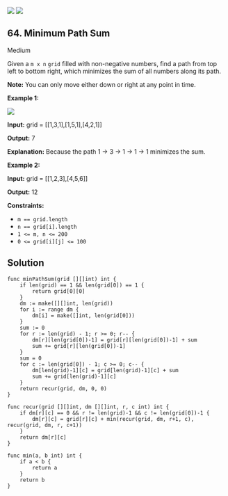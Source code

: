 [![](https://img.shields.io/github/stars/LeetCode-in-Go/LeetCode-in-Go?label=Stars&style=flat-square)](https://github.com/LeetCode-in-Go/LeetCode-in-Go)
[![](https://img.shields.io/github/forks/LeetCode-in-Go/LeetCode-in-Go?label=Fork%20me%20on%20GitHub%20&style=flat-square)](https://github.com/LeetCode-in-Go/LeetCode-in-Go/fork)

## 64\. Minimum Path Sum

Medium

Given a `m x n` `grid` filled with non-negative numbers, find a path from top left to bottom right, which minimizes the sum of all numbers along its path.

**Note:** You can only move either down or right at any point in time.

**Example 1:**

![](https://assets.leetcode.com/uploads/2020/11/05/minpath.jpg)

**Input:** grid = \[\[1,3,1],[1,5,1],[4,2,1]]

**Output:** 7

**Explanation:** Because the path 1 → 3 → 1 → 1 → 1 minimizes the sum.

**Example 2:**

**Input:** grid = \[\[1,2,3],[4,5,6]]

**Output:** 12

**Constraints:**

*   `m == grid.length`
*   `n == grid[i].length`
*   `1 <= m, n <= 200`
*   `0 <= grid[i][j] <= 100`

## Solution

```golang
func minPathSum(grid [][]int) int {
	if len(grid) == 1 && len(grid[0]) == 1 {
		return grid[0][0]
	}
	dm := make([][]int, len(grid))
	for i := range dm {
		dm[i] = make([]int, len(grid[0]))
	}
	sum := 0
	for r := len(grid) - 1; r >= 0; r-- {
		dm[r][len(grid[0])-1] = grid[r][len(grid[0])-1] + sum
		sum += grid[r][len(grid[0])-1]
	}
	sum = 0
	for c := len(grid[0]) - 1; c >= 0; c-- {
		dm[len(grid)-1][c] = grid[len(grid)-1][c] + sum
		sum += grid[len(grid)-1][c]
	}
	return recur(grid, dm, 0, 0)
}

func recur(grid [][]int, dm [][]int, r, c int) int {
	if dm[r][c] == 0 && r != len(grid)-1 && c != len(grid[0])-1 {
		dm[r][c] = grid[r][c] + min(recur(grid, dm, r+1, c), recur(grid, dm, r, c+1))
	}
	return dm[r][c]
}

func min(a, b int) int {
	if a < b {
		return a
	}
	return b
}
```